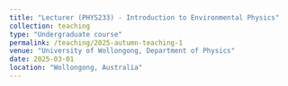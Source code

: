 ```yaml
---
title: "Lecturer (PHYS233) - Introduction to Environmental Physics"
collection: teaching
type: "Undergraduate course"
permalink: /teaching/2025-autumn-teaching-1
venue: "University of Wollongong, Department of Physics"
date: 2025-03-01
location: "Wollongong, Australia"
---
```

